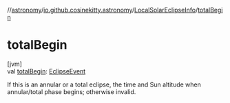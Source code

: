 //[astronomy](../../../index.md)/[io.github.cosinekitty.astronomy](../index.md)/[LocalSolarEclipseInfo](index.md)/[totalBegin](total-begin.md)

# totalBegin

[jvm]\
val [totalBegin](total-begin.md): [EclipseEvent](../-eclipse-event/index.md)

If this is an annular or a total eclipse, the time and Sun altitude when annular/total phase begins; otherwise invalid.
